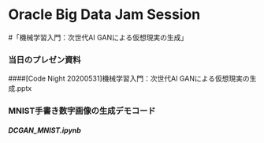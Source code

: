 # Oracle Big Data Jam Session
#「機械学習入門：次世代AI GANによる仮想現実の生成」

### 当日のプレゼン資料
####[Code Night 20200531]機械学習入門：次世代AI GANによる仮想現実の生成.pptx

### MNIST手書き数字画像の生成デモコード
##### DCGAN_MNIST.ipynb
